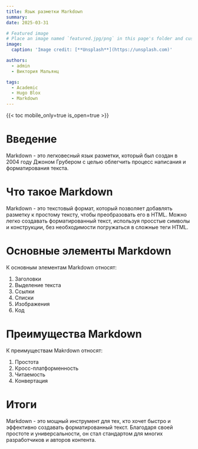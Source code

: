 ```yaml
---
title: Язык разметки Markdown
summary: 
date: 2025-03-31

# Featured image
# Place an image named `featured.jpg/png` in this page's folder and customize its options here.
image:
  caption: 'Image credit: [**Unsplash**](https://unsplash.com)'

authors:
  - admin
  - Виктория Мальянц

tags:
  - Academic
  - Hugo Blox
  - Markdown
---
```


{{< toc mobile_only=true is_open=true >}}

# Введение

Markdown - это легковесный язык разметки, который был создан в 2004 году Джоном Грубером с целью облегчить процесс написания и форматирования текста.

# Что такое Markdown

Markdown - это текстовый формат, который позволяет добавлять разметку к простому тексту, чтобы преобразовать его в HTML. Можно легко создавать форматированный текст, используя просстые символы и конструкции, без необходимости погружаться в сложные теги HTML.

# Основные элементы Markdown

К основным элементам Markdown относят: 
1. Заголовки
2. Выделение текста
3. Ссылки
4. Списки
5. Изображения
6. Код

# Преимущества Markdown

К преимуществам Makrdown относят:

1. Простота
2. Кросс-платформенность
3. Читаемость
4. Конвертация

# Итоги

Markdown - это мощный инструмент для тех, кто хочет быстро и эффективно создавать форматированный текст. Благодаря своей простоте и универсальности, он стал стандартом для многих разработчиков и авторов контента.













